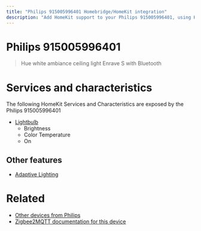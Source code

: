 ```yaml
---
title: "Philips 915005996401 Homebridge/HomeKit integration"
description: "Add HomeKit support to your Philips 915005996401, using Homebridge, Zigbee2MQTT and homebridge-z2m."
---
```

<!---
This file has been GENERATED using src/docgen/docgen.ts
DO NOT EDIT THIS FILE MANUALLY!
-->
# Philips 915005996401
> Hue white ambiance ceiling light Enrave S with Bluetooth


# Services and characteristics
The following HomeKit Services and Characteristics are exposed by
the Philips 915005996401

* [Lightbulb](../../light.md)
  * Brightness
  * Color Temperature
  * On

## Other features
* [Adaptive Lighting](../../light.md)

# Related
* [Other devices from Philips](../index.md#philips)
* [Zigbee2MQTT documentation for this device](https://www.zigbee2mqtt.io/devices/915005996401.html)